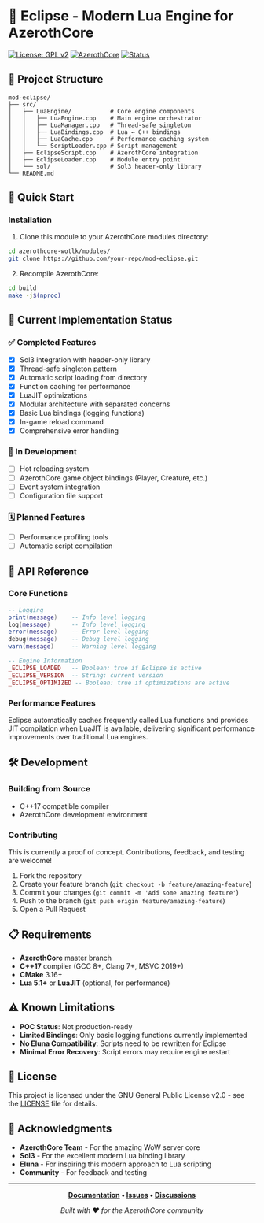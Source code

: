 # 🌙 Eclipse - Modern Lua Engine for AzerothCore

[![License: GPL v2](https://img.shields.io/badge/License-GPL%20v2-blue.svg)](https://www.gnu.org/licenses/old-licenses/gpl-2.0.en.html)
[![AzerothCore](https://img.shields.io/badge/AzerothCore-Compatible-brightgreen.svg)](https://www.azerothcore.org/)
[![Status](https://img.shields.io/badge/Status-POC-orange.svg)](https://github.com/your-repo/mod-eclipse)

## 📁 Project Structure

```
mod-eclipse/
├── src/
│   ├── LuaEngine/           # Core engine components
│   │   ├── LuaEngine.cpp    # Main engine orchestrator
│   │   ├── LuaManager.cpp   # Thread-safe singleton
│   │   ├── LuaBindings.cpp  # Lua ↔ C++ bindings
│   │   ├── LuaCache.cpp     # Performance caching system
│   │   └── ScriptLoader.cpp # Script management
│   ├── EclipseScript.cpp    # AzerothCore integration
│   ├── EclipseLoader.cpp    # Module entry point
│   └── sol/                 # Sol3 header-only library
└── README.md
```

## 🚀 Quick Start

### Installation

1. Clone this module to your AzerothCore modules directory:
```bash
cd azerothcore-wotlk/modules/
git clone https://github.com/your-repo/mod-eclipse.git
```

2. Recompile AzerothCore:
```bash
cd build
make -j$(nproc)
```

## 🎯 Current Implementation Status

### ✅ Completed Features
- [x] Sol3 integration with header-only library
- [x] Thread-safe singleton pattern
- [x] Automatic script loading from directory
- [x] Function caching for performance
- [x] LuaJIT optimizations
- [x] Modular architecture with separated concerns
- [x] Basic Lua bindings (logging functions)
- [x] In-game reload command
- [x] Comprehensive error handling

### 🚧 In Development
- [ ] Hot reloading system
- [ ] AzerothCore game object bindings (Player, Creature, etc.)
- [ ] Event system integration
- [ ] Configuration file support

### 🗓️ Planned Features
- [ ] Performance profiling tools
- [ ] Automatic script compilation

## 🔧 API Reference

### Core Functions

```lua
-- Logging
print(message)    -- Info level logging
log(message)      -- Info level logging
error(message)    -- Error level logging
debug(message)    -- Debug level logging
warn(message)     -- Warning level logging

-- Engine Information
_ECLIPSE_LOADED   -- Boolean: true if Eclipse is active
_ECLIPSE_VERSION  -- String: current version
_ECLIPSE_OPTIMIZED -- Boolean: true if optimizations are active
```

### Performance Features

Eclipse automatically caches frequently called Lua functions and provides JIT compilation when LuaJIT is available, delivering significant performance improvements over traditional Lua engines.

## 🛠️ Development

### Building from Source

- C++17 compatible compiler
- AzerothCore development environment

### Contributing

This is currently a proof of concept. Contributions, feedback, and testing are welcome!

1. Fork the repository
2. Create your feature branch (`git checkout -b feature/amazing-feature`)
3. Commit your changes (`git commit -m 'Add some amazing feature'`)
4. Push to the branch (`git push origin feature/amazing-feature`)
5. Open a Pull Request

## 📋 Requirements

- **AzerothCore** master branch
- **C++17** compiler (GCC 8+, Clang 7+, MSVC 2019+)
- **CMake** 3.16+
- **Lua 5.1+** or **LuaJIT** (optional, for performance)

## ⚠️ Known Limitations

- **POC Status**: Not production-ready
- **Limited Bindings**: Only basic logging functions currently implemented
- **No Eluna Compatibility**: Scripts need to be rewritten for Eclipse
- **Minimal Error Recovery**: Script errors may require engine restart

## 📄 License

This project is licensed under the GNU General Public License v2.0 - see the [LICENSE](LICENSE) file for details.

## 🙏 Acknowledgments

- **AzerothCore Team** - For the amazing WoW server core
- **Sol3** - For the excellent modern Lua binding library
- **Eluna** - For inspiring this modern approach to Lua scripting
- **Community** - For feedback and testing

---

<div align="center">

**[Documentation](docs/) • [Issues](issues/) • [Discussions](discussions/)**

*Built with ❤️ for the AzerothCore community*

</div>